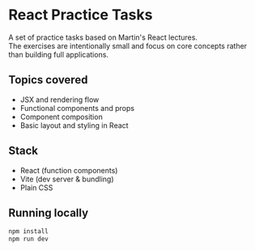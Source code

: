# React Practice Tasks

A set of practice tasks based on Martin's React lectures.  
The exercises are intentionally small and focus on core concepts rather than building full applications.

## Topics covered

- JSX and rendering flow
- Functional components and props
- Component composition
- Basic layout and styling in React

## Stack

- React (function components)
- Vite (dev server & bundling)
- Plain CSS

## Running locally

```bash
npm install
npm run dev
```

